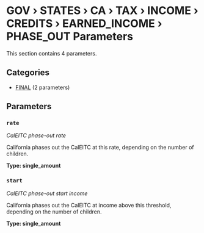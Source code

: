 # GOV › STATES › CA › TAX › INCOME › CREDITS › EARNED_INCOME › PHASE_OUT Parameters

This section contains 4 parameters.

## Categories

- [FINAL](final/index.md) (2 parameters)

## Parameters

### `rate`
*CalEITC phase-out rate*

California phases out the CalEITC at this rate, depending on the number of children.

**Type: single_amount**


### `start`
*CalEITC phase-out start income*

California phases out the CalEITC at income above this threshold, depending on the number of children.

**Type: single_amount**

